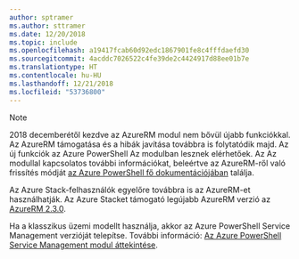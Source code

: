 ```yaml
---
author: sptramer
ms.author: sttramer
ms.date: 12/20/2018
ms.topic: include
ms.openlocfilehash: a19417fcab60d92edc1867901fe8c4fffdaefd30
ms.sourcegitcommit: 4acddc7026522c4fe39de2c4424917d88ee01b7e
ms.translationtype: HT
ms.contentlocale: hu-HU
ms.lasthandoff: 12/21/2018
ms.locfileid: "53736800"
---
```

> [!NOTE]
> 
> 2018 decemberétől kezdve az AzureRM modul nem bővül újabb funkciókkal. Az AzureRM támogatása és a hibák javítása továbbra is folytatódik majd. Az új funkciók az Azure PowerShell Az modulban lesznek elérhetőek. Az Az modullal kapcsolatos további információkat, beleértve az AzureRM-ről való frissítés módját [az Azure PowerShell fő dokumentációjában](/powershell/azure) találja.
>
> Az Azure Stack-felhasználók egyelőre továbbra is az AzureRM-et használhatják. Az Azure Stacket támogató legújabb AzureRM verzió az [AzureRM 2.3.0](/powershell/azure/azurerm?view=azurermps-2.3.0).
>
> Ha a klasszikus üzemi modellt használja, akkor az Azure PowerShell Service Management verzióját telepítse.
> További információ: [Az Azure PowerShell Service Management modul áttekintése](/powershell/azure/servicemanagement/install-azure-ps).
